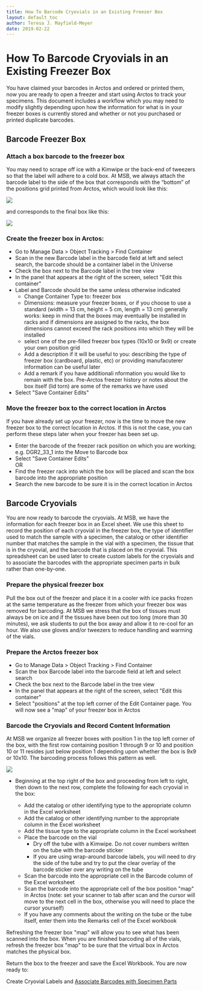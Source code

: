 ```yaml
---
title: How To Barcode Cryovials in an Existing Freezer Box
layout: default_toc
author: Teresa J. Mayfield-Meyer
date: 2019-02-22
---
```

# How To Barcode Cryovials in an Existing Freezer Box

You have claimed your barcodes in Arctos and ordered or printed them, now you are ready to open a freezer and start using Arctos to track your specimens. This document includes a workflow which you may need to modify slightly depending upon how the information for what is in your freezer boxes is currently stored and whether or not you purchased or printed duplicate barcodes.

## Barcode Freezer Box

### Attach a box barcode to the freezer box
   You may need to scrape off ice with a Kimwipe or the back-end of tweezers so that the label will adhere to a cold box. At MSB, we always attach the barcode label to the side of the box that corresponds with the “bottom” of the positions grid printed from Arctos, which would look like this:
    
   ![](https://raw.githubusercontent.com/ArctosDB/documentation-wiki/gh-pages/tutorial_images/freezer%20box%20template.jpg)
    
   and corresponds to the final box like this:
    
   ![](https://raw.githubusercontent.com/ArctosDB/documentation-wiki/gh-pages/tutorial_images/freezer%20box%20with%20barcodes.jpg)
    
### Create the freezer box in Arctos:  
  * Go to Manage Data > Object Tracking > Find Container  
  * Scan in the new Barcode label in the barcode field at left and select search, the barcode should be a container label in the Universe  
  * Check the box next to the Barcode label in the tree view  
  * In the panel that appears at the right of the screen, select "Edit this container"  
  * Label and Barcode should be the same unless otherwise indicated  
    * Change Container Type to: freezer box  
    * Dimensions: measure your freezer boxes, or if you choose to use a standard (width = 13 cm, height = 5 cm, length = 13 cm) generally works: keep in mind that the boxes may eventually be installed in racks and if dimensions are assigned to the racks, the box dimensions cannot exceed the rack positions into which they will be installed  
    * select one of the pre-filled freezer box types (10x10 or 9x9) or create your own position grid  
    * Add a description if it will be useful to you: describing the type of freezer box (cardboard, plastic, etc) or providing manufacuterer information can be useful later  
    * Add a remark if you have additionali nformation you would like to remain with the box. Pre-Arctos freezer history or notes about the box itself (lid torn) are some of the remarks we have used  
  * Select "Save Container Edits"  
  
### Move the freezer box to the correct location in Arctos
   If you have already set up your freezer, now is the time to move the new freezer box to the correct location in Arctos. If this is not the case, you can perform these steps later when your freezer has been set up.  
  * Enter the barcode of the freezer rack position on which you are working; e.g. DGR2_33_1 into the Move to Barcode box  
  * Select "Save Container Edits"  
    OR  
  * Find the freezer rack into which the box will be placed and scan the box barcode into the appropriate position  
  * Search the new barcode to be sure it is in the correct location in Arctos  
    
## Barcode Cryovials

You are now ready to barcode the cryovials. At MSB, we have the information for each freezer box in an Excel sheet. We use this sheet to record the position of each cryovial in the freezer box, the type of identifier used to match the sample with a specimen, the catalog or other identifier number that matches the sample in the vial with a specimen, the tissue that is in the cryovial, and the barcode that is placed on the cryovial. This spreadsheet can be used later to create custom labels for the cryovials and to associate the barcodes with the appropriate specimen parts in bulk rather than one-by-one.

### Prepare the physical freezer box
  Pull the box out of the freezer and place it in a cooler with ice packs frozen at the same temperature as the freezer from which your freezer box was removed for barcoding. At MSB we stress that the box of tissues must always be on ice and if the tissues have been out too long (more than 30 minutes), we ask students to put the box away and allow it to re-cool for an hour. We also use gloves and/or tweezers to reduce handling and warming of the vials.
  
### Prepare the Arctos freezer box
  * Go to Manage Data > Object Tracking > Find Container  
  * Scan the box Barcode label into the barcode field at left and select search  
  * Check the box next to the Barcode label in the tree view  
  * In the panel that appears at the right of the screen, select "Edit this container"  
  * Select "positions" at the top left corner of the Edit Container page. You will now see a "map" of your freezer box in Arctos  

### Barcode the Cryovials and Record Content Information
  At MSB we organize all freezer boxes with position 1 in the top left corner of the box, with the first row containing position 1 through 9 or 10 and position 10 or 11 resides just below position 1 depending upon whether the box is 9x9 or 10x10. The barcoding process follows this pattern as well.
    
  ![](https://raw.githubusercontent.com/ArctosDB/documentation-wiki/gh-pages/tutorial_images/freezer%20box%20barcode%20direction.JPG)
  
  * Beginning at the top right of the box and proceeding from left to right, then down to the next row, complete the following for each cryovial in the box:

    * Add the catalog or other identifying type to the appropriate column in the Excel worksheet  
    * Add the catalog or other identifying number to the appropriate column in the Excel worksheet  
    * Add the tissue type to the appropriate column in the Excel worksheet  
    * Place the barcode on the vial    
      * Dry off the tube with a Kimwipe. Do not cover numbers written on the tube with the barcode sticker  
      * If you are using wrap-around barcode labels, you will need to dry the side of the tube and try to put the clear overlay of the barcode sticker over any writing on the tube  
    * Scan the barcode into the appropriate cell in the Barcode column of the Excel worksheet  
    * Scan the barcode into the appropriate cell of the box position "map" in Arctos (note: set your scanner to tab after scan and the cursor will move to the next cell in the box, otherwise you will need to place the cursor yourself)  
    * If you have any comments about the writing on the tube or the tube itself, enter them into the Remarks cell of the Excel workbook  
  
  Refreshing the freezer box "map" will allow you to see what has been scanned into the box. When you are finished barcoding all of the vials, refresh the freezer box "map" to be sure that the virtual box in Arctos matches the physical box.  
  
  Return the box to the freezer and save the Excel Workbook.  You are now ready to:
  
  Create Cryovial Labels and [Associate Barcodes with Specimen Parts](http://handbook.arctosdb.org/how_to/How-to-Bulkload-Barcodes-to-Specimen-Parts.html)
  
